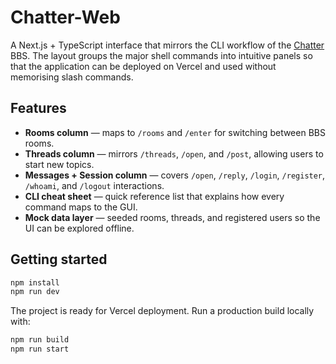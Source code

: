 # Chatter-Web

A Next.js + TypeScript interface that mirrors the CLI workflow of the [Chatter](https://github.com/gg582/ssh-chatter) BBS. The layout groups the major shell commands into intuitive panels so that the application can be deployed on Vercel and used without memorising slash commands.

## Features

- **Rooms column** &mdash; maps to `/rooms` and `/enter` for switching between BBS rooms.
- **Threads column** &mdash; mirrors `/threads`, `/open`, and `/post`, allowing users to start new topics.
- **Messages + Session column** &mdash; covers `/open`, `/reply`, `/login`, `/register`, `/whoami`, and `/logout` interactions.
- **CLI cheat sheet** &mdash; quick reference list that explains how every command maps to the GUI.
- **Mock data layer** &mdash; seeded rooms, threads, and registered users so the UI can be explored offline.

## Getting started

```bash
npm install
npm run dev
```

The project is ready for Vercel deployment. Run a production build locally with:

```bash
npm run build
npm run start
```
